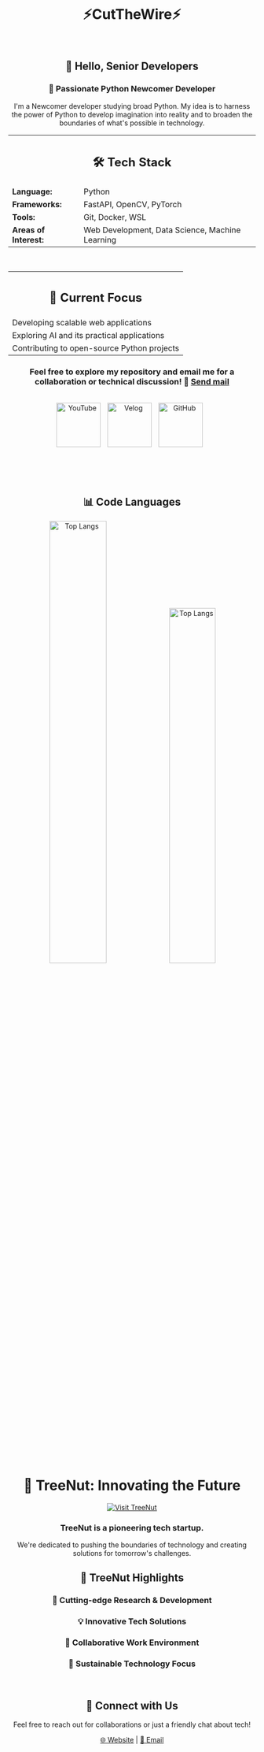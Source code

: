 <div align="center" style="width: 100%;">

  <h1>⚡CutTheWire⚡</h1>   

<br>

<h2>👋 Hello, Senior Developers


<h3>🐍 Passionate Python Newcomer Developer</h3>
<p>I'm a Newcomer developer studying broad Python. My idea is to harness the power of Python to develop imagination into reality and to broaden the boundaries of what's possible in technology.</p>

<table>
  <tr>
    <th colspan="2"><h2>🛠 Tech Stack</h3></th>
  </tr>
  <tr>
    <td><strong>Language:</strong></td>
    <td>Python</td>
  </tr>
  <tr>
    <td><strong>Frameworks:</strong></td>
    <td>FastAPI, OpenCV, PyTorch</td>
  </tr>
  <tr>
    <td><strong>Tools:</strong></td>
    <td>Git, Docker, WSL</td>
  </tr>
  <tr>
    <td><strong>Areas of Interest:</strong></td>
    <td>Web Development, Data Science, Machine Learning</td>
  </tr>
</table>

<br>

<table>
  <tr>
    <th><h2>💼 Current Focus</h3></th>
  </tr>
  <tr>
    <td>Developing scalable web applications</td>
  </tr>
  <tr>
    <td>Exploring AI and its practical applications</td>
  </tr>
  <tr>
    <td>Contributing to open-source Python projects</td>
  </tr>
</table>

### Feel free to explore my repository and email me for a collaboration or technical discussion! 📨 [Send mail](https://mail.google.com/mail/?view=cm&fs=1&to=gtjwyaaz@anonaddy.me) 
<br>

  <a href="https://www.youtube.com/@CutTheWire777" target="_blank" style="display: inline-block; margin-right: 10px;">
  <img alt="YouTube" src="https://img.shields.io/badge/YouTube-FF0000.svg?&style=for-the-badge&logo=youtube&logoColor=white" style="height: 90px;"/></a>
  <a href="https://velog.io/@saeon/posts" target="_blank" style="display: inline-block; margin-right: 10px;">
  <img alt="Velog" src ="https://img.shields.io/badge/Velog-0AC18E.svg?&style=for-the-badge&logoColor=white" style="height: 90px;"/></a>
  <a href="https://github.com/TreeNut-KR" target="_blank" style="display: inline-block; margin-right: 10px;">
  <img alt="GitHub" src="https://img.shields.io/badge/GitHub-181717.svg?&style=for-the-badge&logo=github&logoColor=white" style="height: 90px;"/></a>

<br><br><br>

<h2>📊 Code Languages</h2> 
<p align="center">
  <img width="48%" src="https://github-readme-stats.vercel.app/api/top-langs/?username=CutTheWire&layout=compact&hide=html,TeX,C,CSS&theme=highcontrast" alt="Top Langs">
  <img width="43%" src="https://github-readme-stats.vercel.app/api/top-langs/?username=CutTheWire&layout=donut&hide=html,TeX,C,CSS&theme=highcontrast" alt="Top Langs">
</p>

<br>

<h1>🚀 TreeNut: Innovating the Future</h2>

<a href="https://github.com/TreeNut-KR">
  <img src="https://drive.google.com/uc?export=view&id=1qGeiBiwKpuTZPUJ36tgIKpFSnT2ek6u9" alt="Visit TreeNut">
</a>


### TreeNut is a pioneering tech startup. 
We're dedicated to pushing the boundaries of technology and creating solutions for tomorrow's challenges.

<h2>🌟 TreeNut Highlights</h2>

<h3>🔬 Cutting-edge Research & Development</h4>
<h3>💡 Innovative Tech Solutions</h4>
<h3>🤝 Collaborative Work Environment</h4>
<h3>🌱 Sustainable Technology Focus</h4>

<br>

<h2>🔗 Connect with Us</h2>

Feel free to reach out for collaborations or just a friendly chat about tech!

[🌐 Website](treenut.ddns.net) | [📧 Email](https://mail.google.com/mail/?view=cm&fs=1&to=gtjwyaaz@anonaddy.me)

</div>
